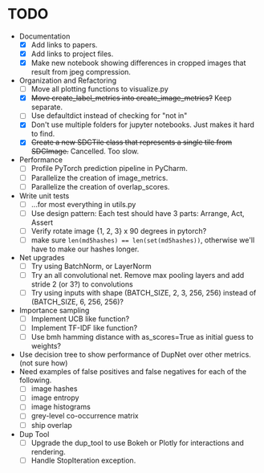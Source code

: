 # TODO

* Documentation
  - [x] Add links to papers.
  - [x] Add links to project files.
  - [x] Make new notebook showing differences in cropped images that result from jpeg compression.
* Organization and Refactoring
  - [ ] Move all plotting functions to visualize.py
  - [x] ~~Move create_label_metrics into create_image_metrics?~~ Keep separate.
  - [ ] Use defaultdict instead of checking for "not in"
  - [x] Don't use multiple folders for jupyter notebooks.  Just makes it hard to find.
  - [x] ~~Create a new SDCTile class that represents a single tile from SDCImage.~~ Cancelled. Too slow.
* Performance
  - [ ] Profile PyTorch prediction pipeline in PyCharm.
  - [ ] Parallelize the creation of image_metrics.
  - [ ] Parallelize the creation of overlap_scores.
* Write unit tests
  - [ ] ...for most everything in utils.py
  - [ ] Use design pattern: Each test should have 3 parts: Arrange, Act, Assert
  - [ ] Verify rotate image {1, 2, 3} x 90 degrees in pytorch?
  - [ ] make sure `len(md5hashes) == len(set(md5hashes))`, otherwise we'll have to make our hashes longer.
* Net upgrades
  - [ ] Try using BatchNorm, or LayerNorm
  - [ ] Try an all convolutional net. Remove max pooling layers and add stride 2 (or 3?) to convolutions
  - [ ] Try using inputs with shape (BATCH_SIZE, 2, 3, 256, 256) instead of (BATCH_SIZE, 6, 256, 256)?
* Importance sampling
  - [ ] Implement UCB like function?
  - [ ] Implement TF-IDF like function?
  - [ ] Use bmh hamming distance with as_scores=True as initial guess to weights?
* Use decision tree to show performance of DupNet over other metrics. (not sure how)
* Need examples of false positives and false negatives for each of the following.
  - [ ] image hashes
  - [ ] image entropy
  - [ ] image histograms
  - [ ] grey-level co-occurrence matrix
  - [ ] ship overlap
* Dup Tool
  - [ ] Upgrade the dup_tool to use Bokeh or Plotly for interactions and rendering.
  - [ ] Handle StopIteration exception.
